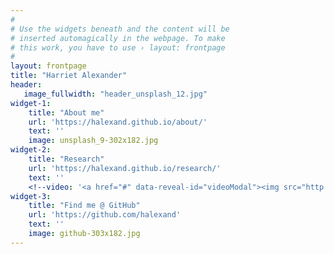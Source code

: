 ```yaml
---
#
# Use the widgets beneath and the content will be
# inserted automagically in the webpage. To make
# this work, you have to use › layout: frontpage
#
layout: frontpage
title: "Harriet Alexander"
header:
   image_fullwidth: "header_unsplash_12.jpg"
widget-1:
    title: "About me"
    url: 'https://halexand.github.io/about/'
    text: ''
    image: unsplash_9-302x182.jpg
widget-2:
    title: "Research"
    url: 'https://halexand.github.io/research/'
    text: ''
    <!--video: '<a href="#" data-reveal-id="videoModal"><img src="http://phlow.github.io/feeling-responsive/images/start-video-feeling-responsive-302x182.jpg" width="302" height="182" alt=""></a>'-->
widget-3:
    title: "Find me @ GitHub"
    url: 'https://github.com/halexand'
    text: ''
    image: github-303x182.jpg
---
```



<!--<div id="videoModal" class="reveal-modal large" data-reveal="">-->
<!--  <div class="flex-video widescreen vimeo" style="display: block;">-->
<!--    <iframe width="1280" height="720" src="https://www.youtube.com/embed/3b5zCFSmVvU" frameborder="0" allowfullscreen></iframe>-->
<!--  </div>-->
<!--  <a class="close-reveal-modal">&#215;</a>-->
<!--</div>-->
